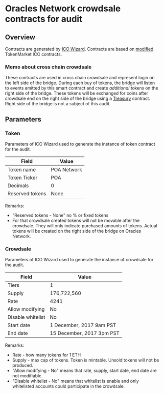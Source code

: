 # Oracles Network crowdsale contracts for audit

## Overview
Contracts are generated by [ICO Wizard](https://github.com/oraclesorg/ico-wizard).
Contracts are based on [modified](https://github.com/oraclesorg/ico-audit) TokenMarket ICO contracts.

### Memo about cross chain crowdsale 

These contracts are used in cross chain crowdsale and represent login on the left side of the bridge.
During each buy of tokens, the bridge will listen to events emitted by this smart contract and create _additional_ tokens on the right side of the bridge. These tokens will be exchanged for coins after crowdsale end on the right side of the bridge using a [Treasury](https://github.com/oraclesorg/treasury) contract. Right side of the bridge is not a subject of this audit.

## Parameters

### Token

Parameters of ICO Wizard used to generate the instance of token contract for the audit.

| Field           | Value        |
|-----------------|--------------|
| Token name      | POA Network  |
| Token Ticker    | POA          |
| Decimals        | 0            |
| Reserved tokens | None         |

Remarks:
- "Reserved tokens - None" no % or fixed tokens 
- For that crowdsale created tokens will not be movable after the crowdsale. They will only indicate purchased amounts of tokens. Actual tokens will be created on the right side of the bridge on Oracles Network. 

### Crowdsale

Parameters of ICO Wizard used to generate the instance of crowdsale for the audit.

| Field              	| Value                      	|
|--------------------	|---------------------------	|
| Tiers              	| 1                         	|
| Supply             	| 176,722,560               	|
| Rate               	| 4241                      	|
| Allow modifying    	| No                        	|
| Disable whitelist  	| No                        	|
| Start date         	| 1 December, 2017 9am PST  	|
| End date           	| 15 December, 2017 3pm PST 	|

Remarks:

- Rate - how many tokens for 1 ETH
- Supply - max cap of tokens. Token is mintable. Unsold tokens will not be produced.
- "Allow modifying - No" means that rate, supply, start date, end date are not modifiable.
- "Disable whitelist - No" means that whitelist is enable and only whitelisted accounts could participate in the crowdsale.
